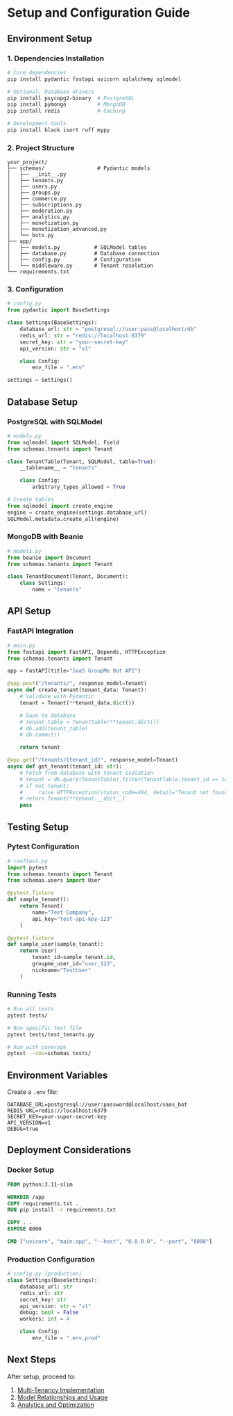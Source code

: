 # Setup and Configuration Guide

## Environment Setup

### 1. Dependencies Installation
```bash
# Core dependencies
pip install pydantic fastapi uvicorn sqlalchemy sqlmodel

# Optional: Database drivers
pip install psycopg2-binary  # PostgreSQL
pip install pymongo          # MongoDB
pip install redis            # Caching

# Development tools
pip install black isort ruff mypy
```

### 2. Project Structure
```
your_project/
├── schemas/                 # Pydantic models
│   ├── __init__.py
│   ├── tenants.py
│   ├── users.py
│   ├── groups.py
│   ├── commerce.py
│   ├── subscriptions.py
│   ├── moderation.py
│   ├── analytics.py
│   ├── monetization.py
│   ├── monetization_advanced.py
│   └── bots.py
├── app/
│   ├── models.py           # SQLModel tables
│   ├── database.py         # Database connection
│   ├── config.py           # Configuration
│   └── middleware.py       # Tenant resolution
└── requirements.txt
```

### 3. Configuration
```python
# config.py
from pydantic import BaseSettings

class Settings(BaseSettings):
    database_url: str = "postgresql://user:pass@localhost/db"
    redis_url: str = "redis://localhost:6379"
    secret_key: str = "your-secret-key"
    api_version: str = "v1"

    class Config:
        env_file = ".env"

settings = Settings()
```

## Database Setup

### PostgreSQL with SQLModel
```python
# models.py
from sqlmodel import SQLModel, Field
from schemas.tenants import Tenant

class TenantTable(Tenant, SQLModel, table=True):
    __tablename__ = "tenants"

    class Config:
        arbitrary_types_allowed = True

# Create tables
from sqlmodel import create_engine
engine = create_engine(settings.database_url)
SQLModel.metadata.create_all(engine)
```

### MongoDB with Beanie
```python
# models.py
from beanie import Document
from schemas.tenants import Tenant

class TenantDocument(Tenant, Document):
    class Settings:
        name = "tenants"
```

## API Setup

### FastAPI Integration
```python
# main.py
from fastapi import FastAPI, Depends, HTTPException
from schemas.tenants import Tenant

app = FastAPI(title="SaaS GroupMe Bot API")

@app.post("/tenants/", response_model=Tenant)
async def create_tenant(tenant_data: Tenant):
    # Validate with Pydantic
    tenant = Tenant(**tenant_data.dict())

    # Save to database
    # tenant_table = TenantTable(**tenant.dict())
    # db.add(tenant_table)
    # db.commit()

    return tenant

@app.get("/tenants/{tenant_id}", response_model=Tenant)
async def get_tenant(tenant_id: str):
    # Fetch from database with tenant isolation
    # tenant = db.query(TenantTable).filter(TenantTable.tenant_id == tenant_id).first()
    # if not tenant:
    #     raise HTTPException(status_code=404, detail="Tenant not found")
    # return Tenant(**tenant.__dict__)
    pass
```

## Testing Setup

### Pytest Configuration
```python
# conftest.py
import pytest
from schemas.tenants import Tenant
from schemas.users import User

@pytest.fixture
def sample_tenant():
    return Tenant(
        name="Test Company",
        api_key="test-api-key-123"
    )

@pytest.fixture
def sample_user(sample_tenant):
    return User(
        tenant_id=sample_tenant.id,
        groupme_user_id="user_123",
        nickname="TestUser"
    )
```

### Running Tests
```bash
# Run all tests
pytest tests/

# Run specific test file
pytest tests/test_tenants.py

# Run with coverage
pytest --cov=schemas tests/
```

## Environment Variables

Create a `.env` file:
```env
DATABASE_URL=postgresql://user:password@localhost/saas_bot
REDIS_URL=redis://localhost:6379
SECRET_KEY=your-super-secret-key
API_VERSION=v1
DEBUG=true
```

## Deployment Considerations

### Docker Setup
```dockerfile
FROM python:3.11-slim

WORKDIR /app
COPY requirements.txt .
RUN pip install -r requirements.txt

COPY . .
EXPOSE 8000

CMD ["uvicorn", "main:app", "--host", "0.0.0.0", "--port", "8000"]
```

### Production Configuration
```python
# config.py (production)
class Settings(BaseSettings):
    database_url: str
    redis_url: str
    secret_key: str
    api_version: str = "v1"
    debug: bool = False
    workers: int = 4

    class Config:
        env_file = ".env.prod"
```

## Next Steps

After setup, proceed to:
1. [Multi-Tenancy Implementation](./02_multi_tenancy.md)
2. [Model Relationships and Usage](./03_model_relationships.md)
3. [Analytics and Optimization](./04_analytics_and_optimization.md)
